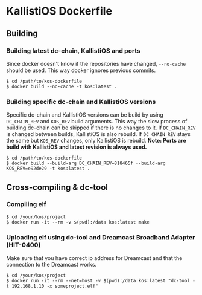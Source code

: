 # KallistiOS Dockerfile

## Building

### Building latest dc-chain, KallistiOS and ports
Since docker doesn't know if the repositories have changed, ```--no-cache``` should be used. This way docker ignores previous commits.
```
$ cd /path/to/kos-dockerfile
$ docker build --no-cache -t kos:latest .
```

### Building specific dc-chain and KallistiOS versions
Specific dc-chain and KallistiOS versions can be build by using ```DC_CHAIN_REV``` and ```KOS_REV``` build arguments. This way the slow process of building dc-chain can be skipped if there is no changes to it. If ```DC_CHAIN_REV``` is changed between builds, KallistiOS is also rebuild. If ```DC_CHAIN_REV``` stays the same but ```KOS_REV``` changes, only KallistiOS is rebuild. **Note: Ports are build with KallistiOS and latest revision is always used.**
```
$ cd /path/to/kos-dockerfile
$ docker build --build-arg DC_CHAIN_REV=818465f --build-arg KOS_REV=e92de29 -t kos:latest .
```

## Cross-compiling & dc-tool

### Compiling elf
```
$ cd /your/kos/project
$ docker run -it --rm -v $(pwd):/data kos:latest make
```

### Uploading elf using dc-tool and Dreamcast Broadband Adapter (HIT-0400)
Make sure that you have correct ip address for Dreamcast and that the connection to the Dreamcast works.
```
$ cd /your/kos/project
$ docker run -it --rm --net=host -v $(pwd):/data kos:latest "dc-tool -t 192.168.1.10 -x someproject.elf"
```
